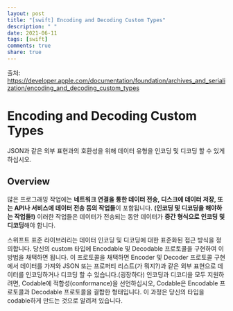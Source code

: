 ```yaml
---
layout: post
title: "[swift] Encoding and Decoding Custom Types"
description: " "
date: 2021-06-11
tags: [swift]
comments: true
share: true
---
```


출처: <https://developer.apple.com/documentation/foundation/archives_and_serialization/encoding_and_decoding_custom_types>

# Encoding and Decoding Custom Types

JSON과 같은 외부 표현과의 호환성을 위해 데이터 유형을 인코딩 및 디코딩 할 수 있게 하십시오.

## Overview

많은 프로그래밍 작업에는 **네트워크 연결을 통한 데이터 전송, 디스크에 데이터 저장, 또는 API나 서비스에 데이터 전송 등의 작업들**이 포함됩니다. **(인코딩 및 디코딩을 해야하는 작업들!)**
이러한 작업들은 데이터가 전송되는 동안 데이터가 **중간 형식으로 인코딩 및 디코딩**해야 합니다.

스위프트 표준 라이브러리는 데이터 인코딩 및 디코딩에 대한 표준화된 접근 방식을 정의합니다.
당신의 custom 타입에 Encodable 및 Decodable 프로토콜을 구현하여 이 방법을 채택하면 됩니다. 
이 프로토콜을 채택하면 Encoder 및 Decoder 프로토콜 구현에서 데이터를 가져와 JSON 또는 프로퍼티 리스트(가 뭐지?)과 같은 외부 표현으로 데이터를 인코딩하거나 디코딩 할 수 있습니다.(굉장하다) 
인코딩과 디코디을 모두 지원하려면, Codable에 적합성(conformance)을 선언하십시오, Codable은 Encodable 프로토콜과 Decodable 프로토콜을 결합한 형태입니다. 이 과정은 당신의 타입을 codable하게 만드는 것으로 알려져 있습니다. 
